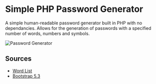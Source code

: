 # Simple PHP Password Generator
A simple human-readable password generator built in PHP with no dependancies. Allows for the generation of passwords with a specified number of words, numbers and symbols.

![Password Generator](https://i.imgur.com/oSXD3p6.png)

## Sources
- [Word List](https://python.sdv.univ-paris-diderot.fr/data-files/english-common-words.txt)
- [Bootstrap 5.3](https://getbootstrap.com/)
